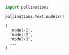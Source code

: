 ```python
import pollinations

pollinations.Text.models()
```

```
(
  'model-1',
  'model-2',
  'model-3',
  ...
)
```
